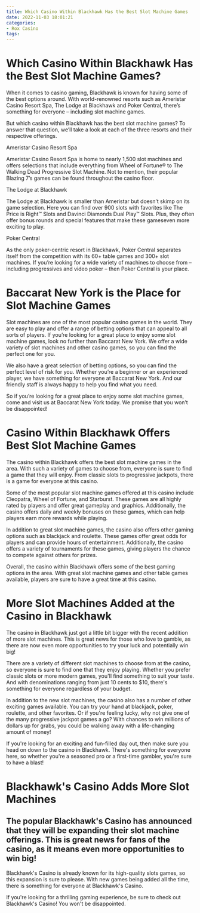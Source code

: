```yaml
---
title: Which Casino Within Blackhawk Has the Best Slot Machine Games
date: 2022-11-03 18:01:21
categories:
- Rox Casino
tags:
---
```



#  Which Casino Within Blackhawk Has the Best Slot Machine Games?

When it comes to casino gaming, Blackhawk is known for having some of the best options around. With world-renowned resorts such as Ameristar Casino Resort Spa, The Lodge at Blackhawk and Poker Central, there’s something for everyone – including slot machine games.

But which casino within Blackhawk has the best slot machine games? To answer that question, we’ll take a look at each of the three resorts and their respective offerings.

Ameristar Casino Resort Spa

Ameristar Casino Resort Spa is home to nearly 1,500 slot machines and offers selections that include everything from Wheel of Fortune® to The Walking Dead Progressive Slot Machine. Not to mention, their popular Blazing 7’s games can be found throughout the casino floor.

The Lodge at Blackhawk

The Lodge at Blackhawk is smaller than Ameristar but doesn’t skimp on its game selection. Here you can find over 900 slots with favorites like The Price is Right™ Slots and Davinci Diamonds Dual Play™ Slots. Plus, they often offer bonus rounds and special features that make these gameseven more exciting to play.

Poker Central

As the only poker-centric resort in Blackhawk, Poker Central separates itself from the competition with its 60+ table games and 300+ slot machines. If you’re looking for a wide variety of machines to choose from – including progressives and video poker – then Poker Central is your place.

#  Baccarat New York is the Place for Slot Machine Games

Slot machines are one of the most popular casino games in the world. They are easy to play and offer a range of betting options that can appeal to all sorts of players. If you’re looking for a great place to enjoy some slot machine games, look no further than Baccarat New York. We offer a wide variety of slot machines and other casino games, so you can find the perfect one for you.

We also have a great selection of betting options, so you can find the perfect level of risk for you. Whether you’re a beginner or an experienced player, we have something for everyone at Baccarat New York. And our friendly staff is always happy to help you find what you need.

So if you’re looking for a great place to enjoy some slot machine games, come and visit us at Baccarat New York today. We promise that you won’t be disappointed!

#  Casino Within Blackhawk Offers Best Slot Machine Games

The casino within Blackhawk offers the best slot machine games in the area. With such a variety of games to choose from, everyone is sure to find a game that they will enjoy. From classic slots to progressive jackpots, there is a game for everyone at this casino.

Some of the most popular slot machine games offered at this casino include Cleopatra, Wheel of Fortune, and Starburst. These games are all highly rated by players and offer great gameplay and graphics. Additionally, the casino offers daily and weekly bonuses on these games, which can help players earn more rewards while playing.

In addition to great slot machine games, the casino also offers other gaming options such as blackjack and roulette. These games offer great odds for players and can provide hours of entertainment. Additionally, the casino offers a variety of tournaments for these games, giving players the chance to compete against others for prizes.

Overall, the casino within Blackhawk offers some of the best gaming options in the area. With great slot machine games and other table games available, players are sure to have a great time at this casino.

#  More Slot Machines Added at the Casino in Blackhawk

The casino in Blackhawk just got a little bit bigger with the recent addition of more slot machines. This is great news for those who love to gamble, as there are now even more opportunities to try your luck and potentially win big!

There are a variety of different slot machines to choose from at the casino, so everyone is sure to find one that they enjoy playing. Whether you prefer classic slots or more modern games, you'll find something to suit your taste. And with denominations ranging from just 10 cents to $10, there's something for everyone regardless of your budget.

In addition to the new slot machines, the casino also has a number of other exciting games available. You can try your hand at blackjack, poker, roulette, and other favorites. Or if you're feeling lucky, why not give one of the many progressive jackpot games a go? With chances to win millions of dollars up for grabs, you could be walking away with a life-changing amount of money!

If you're looking for an exciting and fun-filled day out, then make sure you head on down to the casino in Blackhawk. There's something for everyone here, so whether you're a seasoned pro or a first-time gambler, you're sure to have a blast!

#  Blackhawk's Casino Adds More Slot Machines

## The popular Blackhawk's Casino has announced that they will be expanding their slot machine offerings. This is great news for fans of the casino, as it means even more opportunities to win big!

Blackhawk's Casino is already known for its high-quality slots games, so this expansion is sure to please. With new games being added all the time, there is something for everyone at Blackhawk's Casino.

If you're looking for a thrilling gaming experience, be sure to check out Blackhawk's Casino! You won't be disappointed.